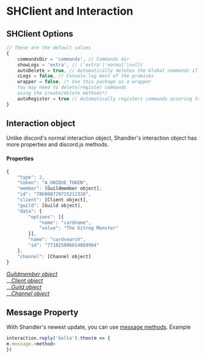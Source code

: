 # SHClient and Interaction

## SHClient Options

```javascript
// These are the default values
{
    commandsDir = 'commands', // Commands dir
    showLogs = 'extra', // ('extra'|'normal'|null)
    autoDelete = true, // Automatically deletes the Global commands if command files are not found
    cLogs = false, // Console.log most of the promises 
    wrapper = false, /* Use this package as a wrapper 
    You may need to delete/register commands 
    using the create/delete methods*/
    autoRegister = true // Automatically registers commands accoring to the command files
}
```

## Interaction object

Unlike discord's normal interaction object, Shandler's interaction object has more properties and discord.js methods.

#### Properties

```javascript
{
    "type": 2,
    "token": "A_UNIQUE_TOKEN",
    "member": [Guildmember object],
    "id": "786008729715212338",
    "client": [Client object],
    "guild": [Guild object],
    "data": {
        "options": [{
            "name": "cardname",
            "value": "The Gitrog Monster"
        }],
        "name": "cardsearch",
        "id": "771825006014889984"
    },
    "channel": [Channel object]
}
```

[_Guildmember object_](https://discord.js.org/#/docs/main/stable/class/GuildMember)  
__[_Client object_](https://discord.js.org/#/docs/main/stable/class/Client)  
__[_Guild object_](https://discord.js.org/#/docs/main/stable/class/Guild)  
__[_Channel object_](https://discord.js.org/#/docs/main/stable/class/Channel)

## Message Property

With Shandler's newest update, you can use [message methods](https://discord.js.org/#/docs/main/master/class/Message). Example

```javascript
interaction.reply('bello').then(m => {
m.message.<method>
})
```

#### 

